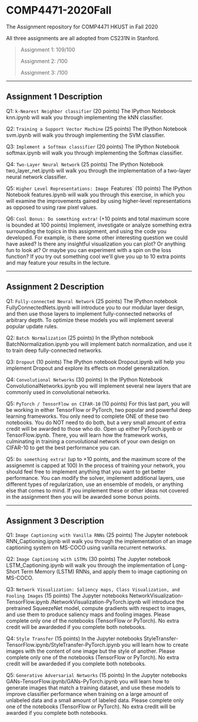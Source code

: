 # COMP4471-2020Fall
The Assignment repository for COMP4471 HKUST in Fall 2020

All three assignments are all adopted from CS231N in Stanford. 

>Assignment 1: 109/100
>
>Assignment 2: /100
>
>Assignment 3: /100
>

---
## Assignment 1 Description
Q1: `k-Nearest Neighbor classifier` (20 points)
The IPython Notebook knn.ipynb will walk you through implementing the kNN classifier.

Q2: `Training a Support Vector Machine` (25 points)
The IPython Notebook svm.ipynb will walk you through implementing the SVM classifier.

Q3: `Implement a Softmax classifier` (20 points)
The IPython Notebook softmax.ipynb will walk you through implementing the Softmax classifier.

Q4: `Two-Layer Neural Network` (25 points)
The IPython Notebook two_layer_net.ipynb will walk you through the implementation of a two-layer neural network classifier.

Q5: `Higher Level Representations: Image `Features` (10 points)
The IPython Notebook features.ipynb will walk you through this exercise, in which you will examine the improvements gained by using higher-level representations as opposed to using raw pixel values.

Q6: `Cool Bonus: Do something extra!` (+10 points and total maximum score is bounded at 100 points)
Implement, investigate or analyze something extra surrounding the topics in this assignment, and using the code you developed. For example, is there some other interesting question we could have asked? Is there any insightful visualization you can plot? Or anything fun to look at? Or maybe you can experiment with a spin on the loss function? If you try out something cool we'll give you up to 10 extra points and may feature your results in the lecture.

---
## Assignment 2 Description
Q1: `Fully-connected Neural Network` (25 points)
The IPython notebook FullyConnectedNets.ipynb will introduce you to our modular layer design, and then use those layers to implement fully-connected networks of arbitrary depth. To optimize these models you will implement several popular update rules.

Q2: `Batch Normalization` (25 points)
In the IPython notebook BatchNormalization.ipynb you will implement batch normalization, and use it to train deep fully-connected networks.

Q3: `Dropout` (10 points)
The IPython notebook Dropout.ipynb will help you implement Dropout and explore its effects on model generalization.

Q4: `Convolutional Networks` (30 points)
In the IPython Notebook ConvolutionalNetworks.ipynb you will implement several new layers that are commonly used in convolutional networks.

Q5: `PyTorch / TensorFlow on CIFAR-10` (10 points)
For this last part, you will be working in either TensorFlow or PyTorch, two popular and powerful deep learning frameworks. You only need to complete ONE of these two notebooks. You do NOT need to do both, but a very small amount of extra credit will be awarded to those who do.
Open up either PyTorch.ipynb or TensorFlow.ipynb. There, you will learn how the framework works, culminating in training a convolutional network of your own design on CIFAR-10 to get the best performance you can.

Q5: `Do something extra!` (up to +10 points, and the maximum score of the assignemnt is capped at 100)
In the process of training your network, you should feel free to implement anything that you want to get better performance. You can modify the solver, implement additional layers, use different types of regularization, use an ensemble of models, or anything else that comes to mind. If you implement these or other ideas not covered in the assignment then you will be awarded some bonus points.

---
## Assignment 3 Description

Q1: `Image Captioning with Vanilla RNNs` (25 points)
The Jupyter notebook RNN_Captioning.ipynb will walk you through the implementation of an image captioning system on MS-COCO using vanilla recurrent networks.

Q2: `Image Captioning with LSTMs` (30 points)
The Jupyter notebook LSTM_Captioning.ipynb will walk you through the implementation of Long-Short Term Memory (LSTM) RNNs, and apply them to image captioning on MS-COCO.

Q3: `Network Visualization: Saliency maps, Class Visualization, and Fooling Images` (15 points)
The Jupyter notebooks NetworkVisualization-TensorFlow.ipynb /NetworkVisualization-PyTorch.ipynb will introduce the pretrained SqueezeNet model, compute gradients with respect to images, and use them to produce saliency maps and fooling images. Please complete only one of the notebooks (TensorFlow or PyTorch). No extra credit will be awardeded if you complete both notebooks.

Q4: `Style Transfer` (15 points)
In the Jupyter notebooks StyleTransfer-TensorFlow.ipynb/StyleTransfer-PyTorch.ipynb you will learn how to create images with the content of one image but the style of another. Please complete only one of the notebooks (TensorFlow or PyTorch). No extra credit will be awardeded if you complete both notebooks.

Q5: `Generative Adversarial Networks` (15 points)
In the Jupyter notebooks GANs-TensorFlow.ipynb/GANs-PyTorch.ipynb you will learn how to generate images that match a training dataset, and use these models to improve classifier performance when training on a large amount of unlabeled data and a small amount of labeled data. Please complete only one of the notebooks (TensorFlow or PyTorch). No extra credit will be awarded if you complete both notebooks.
